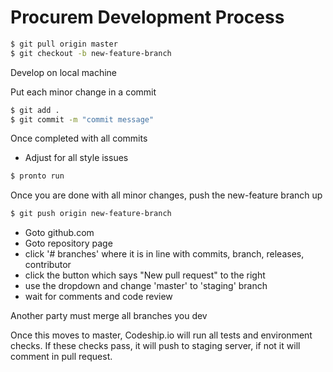 # Procurem Development Process

```sh
$ git pull origin master
$ git checkout -b new-feature-branch
```

Develop on local machine

Put each minor change in a commit

```sh
$ git add .
$ git commit -m "commit message"
```
Once completed with all commits 
* Adjust for all style issues

```sh
$ pronto run
```

Once you are done with all minor changes, push the new-feature branch up

```sh
$ git push origin new-feature-branch
```

* Goto github.com
* Goto repository page
* click '# branches' where it is in line with commits, branch, releases, contributor
* click the button which says "New pull request" to the right
* use the dropdown and change 'master' to 'staging' branch
* wait for comments and code review

Another party must merge all branches you dev

Once this moves to master, Codeship.io will run all tests and environment checks.
If these checks pass, it will push to staging server, if not it will comment in pull request.
